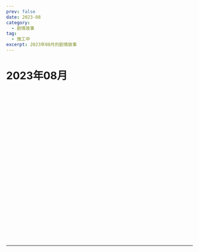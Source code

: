```yaml
---
prev: false
date: 2023-08
category:
  - 剧情故事
tag:
  - 施工中
excerpt: 2023年08月的剧情故事
---
```

# 2023年08月

<EpisodeButton label="08/01　#1" addon="[卫星外]" badge="施工中">
</EpisodeButton>
<br>

<EpisodeButton label="08/02　#2" addon="[卫星外]" badge="施工中">
</EpisodeButton>
<br>

<EpisodeButton label="08/03　#3" addon="[卫星外]" badge="施工中">
</EpisodeButton>
<br>

<EpisodeButton label="08/04　#4" addon="[卫星外]" badge="施工中">
</EpisodeButton>
<br>

<EpisodeButton label="08/05　#5" addon="[卫星外]" badge="施工中">
</EpisodeButton>
<br>

<EpisodeButton label="08/06　#6" addon="[卫星外]" badge="施工中">
</EpisodeButton>
<br>

<EpisodeButton label="08/07　#7" addon="[卫星外]" badge="施工中">
</EpisodeButton>
<br>

<EpisodeButton label="08/08　#8" addon="[卫星外]" badge="施工中">
</EpisodeButton>
<br>

<EpisodeButton label="08/16　#9" badge="施工中">
</EpisodeButton>
<br>

<EpisodeButton label="08/17　#10" badge="施工中">
</EpisodeButton>
<br>

<EpisodeButton label="08/18　#11" badge="施工中">
</EpisodeButton>
<br>

<EpisodeButton label="08/19　#12" badge="施工中">
</EpisodeButton>
<br>

<EpisodeButton label="08/20　#13" addon="[含卫星外]" badge="施工中">
</EpisodeButton>
<br>

<EpisodeButton label="08/21　#14" badge="施工中">
</EpisodeButton>
<br>

<EpisodeButton label="08/22　#15" addon="[卫星外]" badge="施工中">
</EpisodeButton>
<br>

<EpisodeButton label="08/23　#16" badge="施工中">
</EpisodeButton>
<br>

<EpisodeButton label="08/24　#17" addon="[含卫星外]" badge="施工中">
</EpisodeButton>
<br>

<EpisodeButton label="08/25　#18" badge="施工中">
</EpisodeButton>
<br>

<EpisodeButton label="08/26　#19" badge="施工中">
</EpisodeButton>
<br>

<EpisodeButton label="08/27　#20" badge="施工中">
</EpisodeButton>
<br>

<EpisodeButton label="08/28　#21" addon="[含卫星外]" badge="施工中">
</EpisodeButton>
<br>

<EpisodeButton label="08/29　#22" addon="[含卫星外]" badge="施工中">
</EpisodeButton>
<br>

<EpisodeButton label="08/30　#23" addon="[含卫星外]" badge="施工中">
</EpisodeButton>
<br>

<EpisodeButton label="08/31　#24" badge="施工中">
</EpisodeButton>
<br>

---

<script setup>
  import EpisodeButton from "@EpisodeButton"
</script>